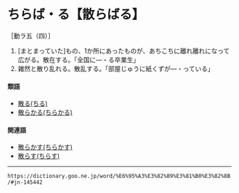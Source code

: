 # ちらば・る【散らばる】

［動ラ五（四）］

1. [まとまっていた]もの、1か所にあったものが、あちこちに離れ離れになって広がる。散在する。「全国に―・る卒業生」
2. 雑然と散り乱れる。散乱する。「部屋じゅうに紙くずが―・っている」
    

#### 類語

-   [散る(ちる)](https://dictionary.goo.ne.jp/word/%E6%95%A3%E3%82%8B_%28%E3%81%A1%E3%82%8B%29/#jn-145556)
-   [散らかる(ちらかる)](https://dictionary.goo.ne.jp/word/%E6%95%A3%E3%82%89%E3%81%8B%E3%82%8B/#jn-145419)

#### 関連語

-   [散らかす(ちらかす)](https://dictionary.goo.ne.jp/word/%E6%95%A3%E3%82%89%E3%81%8B%E3%81%99/#jn-145418)
-   [散らす(ちらす)](https://dictionary.goo.ne.jp/word/%E6%95%A3%E3%82%89%E3%81%99/#jn-145432)

---
`https://dictionary.goo.ne.jp/word/%E6%95%A3%E3%82%89%E3%81%B0%E3%82%8B/#jn-145442`